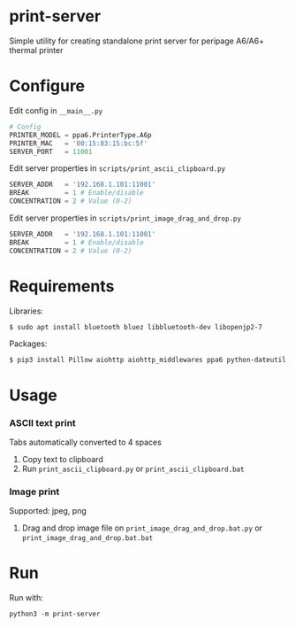 # print-server

Simple utility for creating standalone print server for peripage A6/A6+ thermal printer

# Configure

Edit config in `__main__.py`
```python
# Config
PRINTER_MODEL = ppa6.PrinterType.A6p
PRINTER_MAC   = '00:15:83:15:bc:5f'
SERVER_PORT   = 11001
```

Edit server properties in `scripts/print_ascii_clipboard.py`
```python
SERVER_ADDR   = '192.168.1.101:11001'
BREAK         = 1 # Enable/disable
CONCENTRATION = 2 # Value (0-2)
```

Edit server properties in `scripts/print_image_drag_and_drop.py`
```python
SERVER_ADDR   = '192.168.1.101:11001'
BREAK         = 1 # Enable/disable
CONCENTRATION = 2 # Value (0-2)
```

# Requirements

Libraries:
```bash
$ sudo apt install bluetooth bluez libbluetooth-dev libopenjp2-7
```

Packages:
```
$ pip3 install Pillow aiohttp aiohttp_middlewares ppa6 python-dateutil
```

# Usage

### ASCII text print

Tabs automatically converted to 4 spaces

1. Copy text to clipboard
2. Run `print_ascii_clipboard.py` or `print_ascii_clipboard.bat`

### Image print

Supported: jpeg, png

1. Drag and drop image file on `print_image_drag_and_drop.bat.py` or `print_image_drag_and_drop.bat.bat`

# Run

Run with:
```
python3 -m print-server
```
